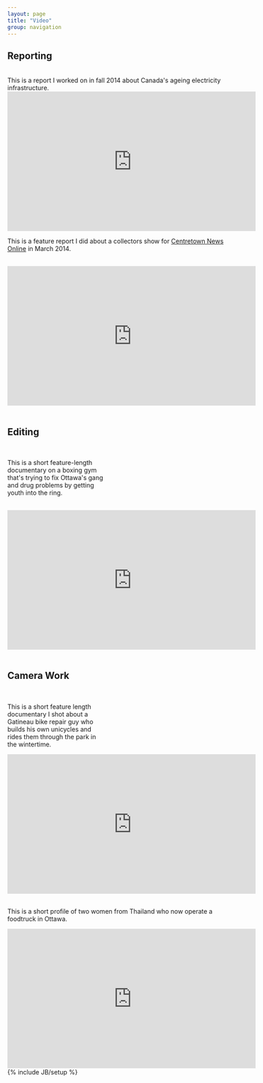 ```yaml
---
layout: page
title: "Video"
group: navigation
---
```

<html>
<body>
<h2>Reporting</h2>
<br> 
This is a report I worked on in fall 2014 about Canada's ageing electricity infrastructure.
<br>
<iframe width="560" height="315" src="https://www.youtube.com/embed/BV5DOCxrNdU" frameborder="0" allowfullscreen></iframe>

<br>
<p>This is a feature report I did about a collectors show for <a href="http://www.centretownnews.ca/multimedia-mainmenu-131/4553-mementoes-of-days-gone-by.html">Centretown News Online</a> in March 2014.</p>
<br>

<iframe width="560" height="315" src="https://www.youtube.com/embed/3itAaGyeFqY" frameborder="0" allowfullscreen></iframe>

<br>
<br>
<h2>Editing</h2>
<br>

<p style="margin-right:20em;">This is a short feature-length documentary on a boxing gym that's trying to fix Ottawa's gang and drug problems by getting youth into the ring.</p>
<br>

<iframe width="560" height="315" src="https://www.youtube.com/embed/rZ0J8T0aPwo" frameborder="0" allowfullscreen></iframe>

<br>
<br>
<h2>Camera Work</h2>
<br>
<p style="margin-right:20em;">This is a short feature length documentary I shot about a Gatineau bike repair guy who builds his own unicycles and rides them through the park in the wintertime.</p>

<iframe width="560" height="315" src="https://www.youtube.com/embed/HyUfN_p8YQg" frameborder="0" allowfullscreen></iframe>

<br>
<br>
<p>This is a short profile of two women from Thailand who now operate a foodtruck in Ottawa.</p>

<iframe width="560" height="315" src="https://www.youtube.com/embed/9QiKndXBfs4" frameborder="0" allowfullscreen="allowfullscreen"></iframe>


</html>
</body>
{% include JB/setup %}
